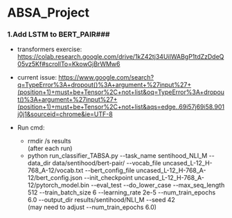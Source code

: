 # ABSA_Project
 ### 1.Add LSTM to BERT_PAIR###
 * transformers exercise: https://colab.research.google.com/drive/1kZ42tj34UiIWABgP1tdZzDdeQ05vz5Kf#scrollTo=KkowGjBrWMw6
 * current issue: https://www.google.com/search?q=TypeError%3A+dropout()%3A+argument+%27input%27+(position+1)+must+be+Tensor%2C+not+list&oq=TypeError%3A+dropout()%3A+argument+%27input%27+(position+1)+must+be+Tensor%2C+not+list&aqs=edge..69i57j69i58.901j0j1&sourceid=chrome&ie=UTF-8

 * Run cmd: 
   * rmdir /s results \
                (after each run)
   * python run_classifier_TABSA.py --task_name sentihood_NLI_M --data_dir data/sentihood/bert-pair/ --vocab_file uncased_L-12_H-768_A-12/vocab.txt --bert_config_file uncased_L-12_H-768_A-12/bert_config.json --init_checkpoint uncased_L-12_H-768_A-12/pytorch_model.bin --eval_test --do_lower_case --max_seq_length 512 --train_batch_size 6 --learning_rate 2e-5 --num_train_epochs 6.0 --output_dir results/sentihood/NLI_M --seed 42\
           (may need to adjust --num_train_epochs 6.0)
